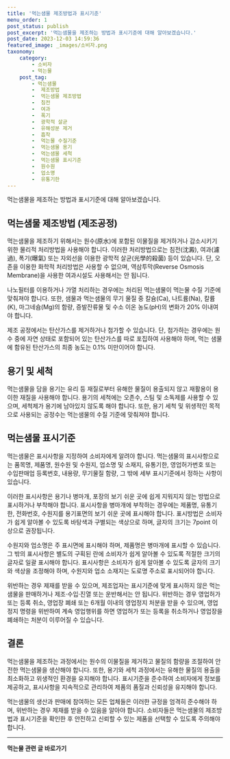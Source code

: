 ```yaml
---
title: '먹는샘물 제조방법과 표시기준'
menu_order: 1
post_status: publish
post_excerpt: '먹는샘물을 제조하는 방법과 표시기준에 대해 알아보겠습니다.'
post_date: 2023-12-03 14:59:36
featured_image: _images/소비자.png
taxonomy:
    category:
        - 소비자
        - 먹는물
    post_tag:
        - 먹는샘물
        -  제조방법
        -  먹는샘물 제조방법
        -  침전
        -  여과
        -  폭기
        -  광학적 살균
        -  유해성분 제거
        -  흡착
        -  먹는물 수질기준
        -  먹는샘물 용기
        -  먹는샘물 세척
        -  먹는샘물 표시기준
        -  원수원
        -  업소명
        -  유통기한
---
```



먹는샘물을 제조하는 방법과 표시기준에 대해 알아보겠습니다.

## 먹는샘물 제조방법 (제조공정)

먹는샘물을 제조하기 위해서는 원수(原水)에 포함된 이물질을 제거하거나 감소시키기 위한 물리적 처리방법을 사용해야 합니다. 이러한 처리방법으로는 침전(沈澱), 여과(濾過), 폭기(曝氣) 또는 자외선을 이용한 광학적 살균(光學的殺菌) 등이 있습니다. 단, 오존을 이용한 화학적 처리방법은 사용할 수 없으며, 역삼투막(Reverse Osmosis Membrane)을 사용한 여과시설도 사용해서는 안 됩니다.

나노필터를 이용하거나 가열 처리하는 경우에는 처리된 먹는샘물이 먹는물 수질 기준에 맞춰져야 합니다. 또한, 샘물과 먹는샘물의 무기 물질 중 칼슘(Ca), 나트륨(Na), 칼륨(K), 마그네슘(Mg)의 함량, 증발잔류물 및 수소 이온 농도(pH)의 변화가 20% 이내여야 합니다.

제조 공정에서는 탄산가스를 제거하거나 첨가할 수 있습니다. 단, 첨가하는 경우에는 원수 중에 자연 상태로 포함되어 있는 탄산가스를 따로 포집하여 사용해야 하며, 먹는 샘물에 함유된 탄산가스의 최종 농도는 0.1% 미만이어야 합니다.

## 용기 및 세척

먹는샘물을 담을 용기는 유리 등 재질로부터 유해한 물질이 용출되지 않고 재활용이 용이한 재질을 사용해야 합니다. 용기의 세척에는 오존수, 스팀 및 소독제를 사용할 수 있으며, 세척제가 용기에 남아있지 않도록 해야 합니다. 또한, 용기 세척 및 위생적인 목적으로 사용되는 공정수는 먹는샘물의 수질 기준에 맞춰져야 합니다.

## 먹는샘물 표시기준

먹는샘물은 표시사항을 지정하여 소비자에게 알려야 합니다. 먹는샘물의 표시사항으로는 품목명, 제품명, 원수원 및 수원지, 업소명 및 소재지, 유통기한, 영업허가번호 또는 수입판매업 등록번호, 내용량, 무기물질 함량, 그 밖에 세부 표시기준에서 정하는 사항이 있습니다.

이러한 표시사항은 용기나 병마개, 포장의 보기 쉬운 곳에 쉽게 지워지지 않는 방법으로 표시하거나 부착해야 합니다. 표시사항을 병마개에 부착하는 경우에는 제품명, 유통기한, 전화번호, 수원지를 용기표면의 보기 쉬운 곳에 표시해야 합니다. 표시방법은 소비자가 쉽게 알아볼 수 있도록 바탕색과 구별되는 색상으로 하며, 글자의 크기는 7point 이상으로 권장됩니다.

수원지와 업소명은 주 표시면에 표시해야 하며, 제품명은 병마개에 표시할 수 있습니다. 그 밖의 표시사항은 별도의 구획된 란에 소비자가 쉽게 알아볼 수 있도록 적절한 크기의 글자로 일괄 표시해야 합니다. 표시사항은 소비자가 쉽게 알아볼 수 있도록 글자의 크기와 색상을 조정해야 하며, 수원지와 업소 소재지는 도로명 주소로 표시되어야 합니다.

위반하는 경우 제재를 받을 수 있으며, 제조업자는 표시기준에 맞게 표시하지 않은 먹는샘물을 판매하거나 제조·수입·진열 또는 운반해서는 안 됩니다. 위반하는 경우 영업허가 또는 등록 취소, 영업장 폐쇄 또는 6개월 이내의 영업정지 처분을 받을 수 있으며, 영업정지 명령을 위반하여 계속 영업행위를 하면 영업허가 또는 등록을 취소하거나 영업장을 폐쇄하는 처분이 이루어질 수 있습니다.

## 결론

먹는샘물을 제조하는 과정에서는 원수의 이물질을 제거하고 물질의 함량을 조절하여 안전한 먹는샘물을 생산해야 합니다. 또한, 용기와 세척 과정에서는 유해한 물질의 용출을 최소화하고 위생적인 환경을 유지해야 합니다. 표시기준을 준수하여 소비자에게 정보를 제공하고, 표시사항을 지속적으로 관리하여 제품의 품질과 신뢰성을 유지해야 합니다.

먹는샘물의 생산과 판매에 참여하는 모든 업체들은 이러한 규정을 엄격히 준수해야 하며, 위반하는 경우 제재를 받을 수 있음을 알아야 합니다. 소비자들은 먹는샘물의 제조방법과 표시기준을 확인한 후 안전하고 신뢰할 수 있는 제품을 선택할 수 있도록 주의해야 합니다.
<!-- wp:separator -->
<hr class="wp-block-separator has-alpha-channel-opacity"/>
<!-- /wp:separator -->

<!-- wp:group {"backgroundColor":"base","layout":{"type":"constrained"}} -->
<div class="wp-block-group has-base-background-color has-background"><!-- wp:paragraph {"align":"center","fontSize":"medium"} -->
<p class="has-text-align-center has-large-font-size"><strong>먹는물 관련 글 바로가기</strong></p>
<!-- /wp:paragraph -->


<!-- wp:latest-posts
{"categories":[{"id":31331,"count":19,"description":"","link":"https://uknowlaw.com/category/%eb%a8%b9%eb%8a%94%eb%ac%bc/","name":"먹는물","slug":"먹는물","taxonomy":"category","parent":0,"meta":[],"_links":{"self":[{"href":"https://uknowlaw.com/wp-json/wp/v2/categories/31331"}],"collection":[{"href":"https://uknowlaw.com/wp-json/wp/v2/categories"}],"about":[{"href":"https://uknowlaw.com/wp-json/wp/v2/taxonomies/category"}],"wp:post_type":[{"href":"https://uknowlaw.com/wp-json/wp/v2/posts?categories=31331"}],"curies":[{"name":"wp","href":"https://api.w.org/{rel}","templated":true}]}}],"postsToShow":100,"excerptLength":28,"postLayout":"grid","columns":2,"featuredImageAlign":"left","featuredImageSizeSlug":"large","fontSize":"small"} /--></div>
<!-- /wp:group -->